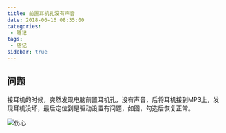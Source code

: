```yaml
---
title: 前置耳机孔没有声音
date: 2018-06-16 08:35:00
categories:
 - 随记
tags:
 - 随记
sidebar: true
---
```


## 问题

接耳机的时候，突然发现电脑前置耳机孔，没有声音，后将耳机接到MP3上，发现耳机没坏，最后定位到是驱动设置有问题，如图，勾选后恢复正常。

![伤心](/img/essay/前置耳机孔没有声音/图1.png)
